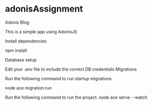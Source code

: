 # adonisAssignment


Adonis Blog

This is a simple app using AdonisJS 

Install dependencies

npm install

Database setup

Edit your .env file to include the correct DB credentials
Migrations

Run the following command to run startup migrations.

node ace migration:run

Run the following command to run the project.
node ace serve --watch

